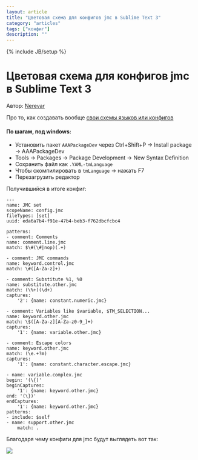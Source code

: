 ```yaml
---
layout: article
title: "Цветовая схема для конфигов jmc в Sublime Text 3"
category: "articles"
tags: ["конфиг"]
description: ""
---
```

{% include JB/setup %}

# Цветовая схема для конфигов jmc в Sublime Text 3

Автор: [Nerevar](https://github.com/nerevar)

Про то, как создавать вообще [свои схемы языков или конфигов](http://docs.sublimetext.info/en/latest/extensibility/syntaxdefs.html)

#### По шагам, под windows:
- Установить пакет `AAAPackageDev` через Ctrl+Shift+P → Install package → AAAPackageDev
- Tools → Packages → Package Development → New Syntax Definition
- Сохранить файл как `.YAML-tmLanguage`
- Чтобы скомпилировать в `tmLanguage` → нажать F7
- Перезагрузить редактор

Получившийся в итоге конфиг:

    ---
    name: JMC set
    scopeName: config.jmc
    fileTypes: [set]
    uuid: eda6a7b4-f91e-47b4-beb3-f762dbcfcbc4

    patterns:
    - comment: Comments
    name: comment.line.jmc
    match: $\#(\#|nop)(.+)

    - comment: JMC commands
    name: keyword.control.jmc
    match: \#([A-Za-z]+)

    - comment: Substitute %1, %0
    name: substitute.other.jmc
    match: (\%+)(\d+)
    captures:
        '2': {name: constant.numeric.jmc}

    - comment: Variables like $variable, $TM_SELECTION...
    name: keyword.other.jmc
    match: \$([A-Za-z][A-Za-z0-9_]+)
    captures:
        '1': {name: variable.other.jmc}

    - comment: Escape colors
    name: keyword.other.jmc
    match: (\e.+?m)
    captures:
        '1': {name: constant.character.escape.jmc}

    - name: variable.complex.jmc
    begin: '(\{)'
    beginCaptures:
        '1': {name: keyword.other.jmc}
    end: '(\})'
    endCaptures:
        '1': {name: keyword.other.jmc}
    patterns:
    - include: $self
    - name: support.other.jmc
        match: .


Благодаря чему конфиги для jmc будут выглядеть вот так:

![](https://raw.githubusercontent.com/nerevar/jmc/gh-pages/uploads/2015-11-28%2023-34-28%20Sublime%20Text%20-%20JMCconfig%20syntax%20hightlight.png)
